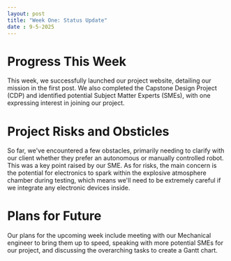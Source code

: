 ```yaml
---
layout: post
title: "Week One: Status Update"
date : 9-5-2025
---
```


# Progress This Week

This week, we successfully launched our project website, detailing our mission in the first post. We also completed the Capstone Design Project (CDP) and identified potential Subject Matter Experts (SMEs), with one expressing interest in joining our project.

# Project Risks and Obsticles

So far, we've encountered a few obstacles, primarily needing to clarify with our client whether they prefer an autonomous or manually controlled robot. This was a key point raised by our SME. As for risks, the main concern is the potential for electronics to spark within the explosive atmosphere chamber during testing, which means we'll need to be extremely careful if we integrate any electronic devices inside.

# Plans for Future

Our plans for the upcoming week include meeting with our Mechanical engineer to bring them up to speed, speaking with more potential SMEs for our project, and discussing the overarching tasks to create a Gantt chart.